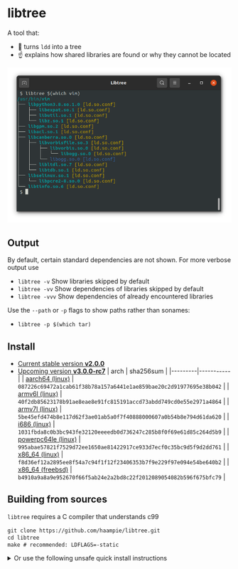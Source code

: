 # libtree

A tool that:
- :deciduous_tree: turns `ldd` into a tree
- :point_up: explains how shared libraries are found or why they cannot be located

![Screenshot of libtree](doc/screenshot.png)


## Output

By default, certain standard dependencies are not shown. For more verbose output use

-  `libtree -v`             Show libraries skipped by default
-  `libtree -vv`            Show dependencies of libraries skipped by default
-  `libtree -vvv`           Show dependencies of already encountered libraries

Use the `--path` or `-p` flags to show paths rather than sonames:

- `libtree -p $(which tar)`


## Install

- [Current stable version **v2.0.0**](https://github.com/haampie/libtree/releases/tag/v2.0.0)
- [Upcoming version **v3.0.0-rc7**](https://github.com/haampie/libtree/releases/tag/v3.0.0-rc6)
  | arch    | sha256sum |
  |---------|-----------|
  | [aarch64 (linux)](https://github.com/haampie/libtree/releases/download/v3.0.0-rc7/libtree_aarch64) | `087226c69472a1cab61f38b78a157a6441e1ae859bae20c2d91977695e38b042` |
  | [armv6l (linux)](https://github.com/haampie/libtree/releases/download/v3.0.0-rc7/libtree_armv6l) | `40f2db85623178b91ae8eae8e91fc815191accd73abdd749cd0e55e2971a4864` |
  | [armv7l (linux)](https://github.com/haampie/libtree/releases/download/v3.0.0-rc7/libtree_armv7l) | `5be45efd474b8e117d62f3ae01ab5a0f7f40888000607a0b54b8e794d61da620` |
  | [i686 (linux)](https://github.com/haampie/libtree/releases/download/v3.0.0-rc7/libtree_i686) | `1031fbda8c0b3bc943fe32120eeeedb0d736247c285b8f0f69e61d85c264d5b9` |
  | [powerpc64le (linux)](https://github.com/haampie/libtree/releases/download/v3.0.0-rc7/libtree_powerpc64le) | `995abae57821f7529d72ee1650ae81422917ce933d7ecf0c35bc9d5f9d2dd761` | 
  | [x86_64 (linux)](https://github.com/haampie/libtree/releases/download/v3.0.0-rc7/libtree_x86_64) | `f8d36ef12a2895ee8f54a7c94f1f12f23406353b7f9e229f97e094e54be640b2` | 
  | [x86_64 (freebsd)](https://github.com/haampie/libtree/releases/download/v3.0.0-rc7/libtree_x86_64-freebsd) | `b4910a9a8a9e952670f66f5ab24e2a2bd8c22f2012089054082b596f675bfc79` | 

## Building from sources

`libtree` requires a C compiler that understands c99

```
git clone https://github.com/haampie/libtree.git
cd libtree
make # recommended: LDFLAGS=-static
```

<details>
<summary>Or use the following unsafe quick install instructions</summary>

```
curl -Lfs https://raw.githubusercontent.com/haampie/libtree-in-c/master/libtree.c | ${CC:-cc} -o libtree -x c - -std=c99 -D_FILE_OFFSET_BITS=64
```
</details>
